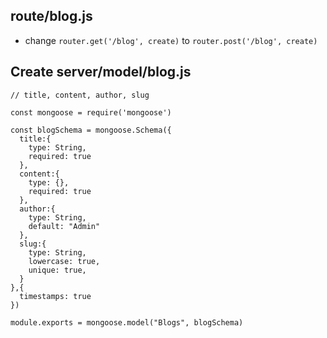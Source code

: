 ## route/blog.js
- change `router.get('/blog', create)` to `router.post('/blog', create)`

## Create server/model/blog.js
  ```
  // title, content, author, slug

  const mongoose = require('mongoose')

  const blogSchema = mongoose.Schema({
    title:{
      type: String,
      required: true
    },
    content:{
      type: {},
      required: true
    },
    author:{
      type: String,
      default: "Admin"
    },
    slug:{
      type: String,
      lowercase: true,
      unique: true,
    }
  },{
    timestamps: true
  })

  module.exports = mongoose.model("Blogs", blogSchema)
  ```

